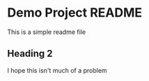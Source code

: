 # Demo Project README

This is a simple readme file

## Heading 2
I hope this isn't much of a problem